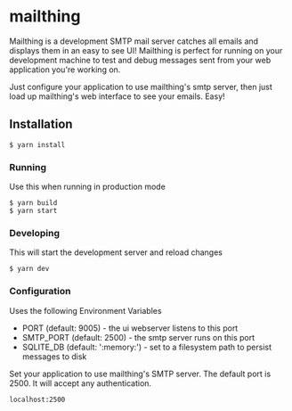 # mailthing

Mailthing is a development SMTP mail server catches all emails and displays them in an easy to see UI! Mailthing is perfect for running on your development machine to test and debug messages sent from your web application you're working on.

Just configure your application to use mailthing's smtp server, then just load up mailthing's web interface to see your emails. Easy!

## Installation

```shell
$ yarn install
```

### Running

Use this when running in production mode

```shell
$ yarn build
$ yarn start
```

### Developing

This will start the development server and reload changes

```shell
$ yarn dev
```

### Configuration

Uses the following Environment Variables

- PORT (default: 9005) - the ui webserver listens to this port
- SMTP_PORT (default: 2500) - the smtp server runs on this port
- SQLITE_DB (default: ':memory:') - set to a filesystem path to persist messages to disk

Set your application to use mailthing's SMTP server. The default port is 2500. It will accept any authentication.

```
localhost:2500
```
